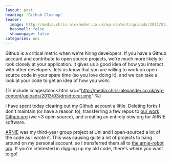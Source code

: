 ```yaml
---
layout: post
heading: 'Github Cleanup'
leader:
  image: http://media.chris-alexander.co.uk/wp-content/uploads/2013/03/droidtocat.png
  hassmall: false
  showonpage: false
categories: uni
---
```


Github is a critical metric when we're hiring developers. If you have a Github account and contribute to open source projects, we're much more likely to look closely at your application. It gives us a good idea of how you interact with other developers, lets us know that you are willing to work on open source code in your spare time (so you love doing it), and we can take a look at your code to get an idea of how you work.

{% include images/block.html src="http://media.chris-alexander.co.uk/wp-content/uploads/2013/03/droidtocat.png" %}

I have spent today clearing out my Github account a little. Deleting forks I don't maintain (or have a reason to), transferring a few repos to [our work Github org](https://github.com/import-io) (we &lt;3 open source), and creating an entirely new org for ARNIE software.

[ARNIE](/4792) was my third-year group project at Uni and I open-sourced a lot of the code as I wrote it. This was causing quite a lot of projects to hang around on my personal account, so I transferred them all to [the arnie-robot org](https://github.com/arnie-robot). If you're interested in digging up my old code, there's where you want to go!
